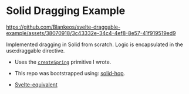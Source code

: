 # Solid Dragging Example

https://github.com/Blankeos/svelte-draggable-example/assets/38070918/3c43332e-34c4-4ef8-8e57-41f919519ed9

Implemented dragging in Solid from scratch. Logic is encapsulated in the use:draggable directive.

- Uses the [`createSpring`](https://www.npmjs.com/package/spring-solid) primitive I wrote.

- This repo was bootstrapped using: [solid-hop](https://github.com/blankeos/solid-hop).

- [Svelte-equivalent](https://github.com/Blankeos/svelte-draggable-example)
